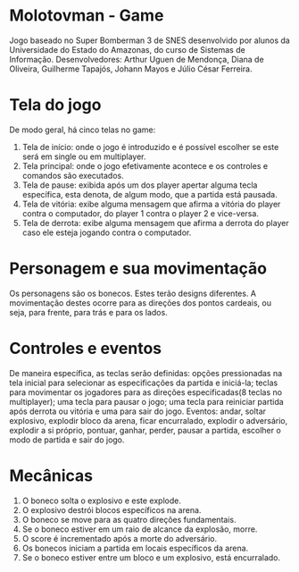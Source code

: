 # Molotovman - Game

Jogo baseado no Super Bomberman 3 de SNES desenvolvido por alunos da Universidade do Estado do Amazonas, do curso de Sistemas de Informação. Desenvolvedores: Arthur Uguen de Mendonça, Diana de Oliveira, Guilherme Tapajós, Johann Mayos e Júlio César Ferreira.

 # Tela do jogo
  De modo geral, há cinco telas no game:
  1. Tela de início: onde o jogo é introduzido e é possível escolher se este será em single ou em multiplayer.
  2. Tela principal: onde o jogo efetivamente acontece e os controles e comandos são executados.
  3. Tela de pause: exibida após um dos player apertar alguma tecla específica, esta denota, de algum modo, que a partida está pausada.
  4. Tela de vitória: exibe alguma mensagem que afirma a vitória do player contra o computador, do player 1 contra o player 2 e vice-versa.
  5. Tela de derrota: exibe alguma mensagem que afirma a derrota do player caso ele esteja jogando contra o computador.
 
 # Personagem e sua movimentação
  Os personagens são os bonecos. Estes terão designs diferentes.
  A movimentação destes ocorre para as direções dos pontos cardeais, ou seja, para frente, para trás e para os lados.
  
 # Controles e eventos
  De maneira específica, as teclas serão definidas: opções pressionadas na tela inicial para selecionar as especificações da partida e iniciá-la;
                                                    teclas para movimentar os jogadores para as direções especificadas(8 teclas no multiplayer);
                                                    uma tecla para pausar o jogo;
                                                    uma tecla para reiniciar partida após derrota ou vitória e uma para sair do jogo.
  Eventos: andar, soltar explosivo, explodir bloco da arena, ficar encurralado, explodir o adversário, explodir a si próprio, pontuar, ganhar, perder, pausar a partida, escolher o modo de partida e sair do jogo.
  
 # Mecânicas
  1. O boneco solta o explosivo e este explode.
  2. O explosivo destrói blocos específicos na arena.
  3. O boneco se move para as quatro direções fundamentais.
  4. Se o boneco estiver em um raio de alcance da explosão, morre.
  5. O score é incrementado após a morte do adversário.
  6. Os bonecos iniciam a partida em locais específicos da arena.
  7. Se o boneco estiver entre um bloco e um explosivo, está encurralado.
  

